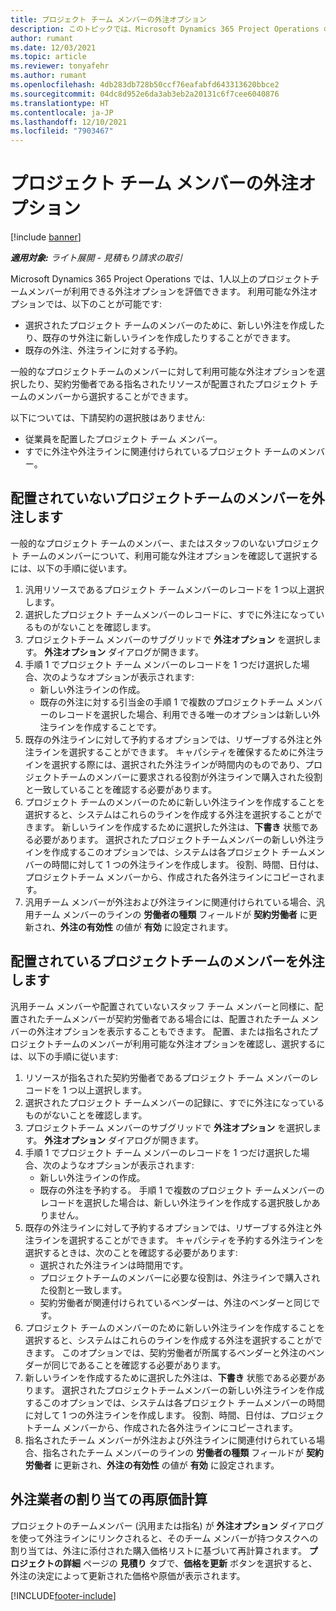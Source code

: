 ```yaml
---
title: プロジェクト チーム メンバーの外注オプション
description: このトピックでは、Microsoft Dynamics 365 Project Operations のプロジェクト チーム メンバーの外注オプションについて説明します。
author: rumant
ms.date: 12/03/2021
ms.topic: article
ms.reviewer: tonyafehr
ms.author: rumant
ms.openlocfilehash: 4db283db728b50ccf76eafabfd643313620bbce2
ms.sourcegitcommit: 04dc8d952e6da3ab3eb2a20131c6f7cee6040876
ms.translationtype: HT
ms.contentlocale: ja-JP
ms.lasthandoff: 12/10/2021
ms.locfileid: "7903467"
---
```

# <a name="subcontracting-options-for-project-team-members"></a>プロジェクト チーム メンバーの外注オプション

[!include [banner](../../includes/dataverse-preview.md)]

_**適用対象:** ライト展開 - 見積もり請求の取引_

Microsoft Dynamics 365 Project Operations では、1人以上のプロジェクトチームメンバーが利用できる外注オプションを評価できます。 利用可能な外注オプションでは、以下のことが可能です:

- 選択されたプロジェクト チームのメンバーのために、新しい外注を作成したり、既存のサ外注に新しいラインを作成したりすることができます。 
- 既存の外注、外注ラインに対する予約。 

一般的なプロジェクトチームのメンバーに対して利用可能な外注オプションを選択したり、契約労働者である指名されたリソースが配置されたプロジェクト チームのメンバーから選択することができます。 

以下については、下請契約の選択肢はありません:

- 従業員を配置したプロジェクト チーム メンバー。 
- すでに外注や外注ラインに関連付けられているプロジェクト チームのメンバー。 

## <a name="subcontracting-an-unstaffed-project-team-member"></a>配置されていないプロジェクトチームのメンバーを外注します

一般的なプロジェクト チームのメンバー、またはスタッフのいないプロジェクト チームのメンバーについて、利用可能な外注オプションを確認して選択するには、以下の手順に従います。

1. 汎用リソースであるプロジェクト チームメンバーのレコードを 1 つ以上選択します。
2. 選択したプロジェクト チームメンバーのレコードに、すでに外注になっているものがないことを確認します。 
3. プロジェクトチーム メンバーのサブグリッドで **外注オプション** を選択します。 **外注オプション** ダイアログが開きます。 
4. 手順 1 でプロジェクト チーム メンバーのレコードを 1 つだけ選択した場合、次のようなオプションが表示されます:
    - 新しい外注ラインの作成。 
    - 既存の外注に対する引当金の手順 1 で複数のプロジェクトチーム メンバーのレコードを選択した場合、利用できる唯一のオプションは新しい外注ラインを作成することです。
5. 既存の外注ラインに対して予約するオプションでは、リザーブする外注と外注ラインを選択することができます。 キャパシティを確保するために外注ラインを選択する際には、選択された外注ラインが時間内のものであり、プロジェクトチームのメンバーに要求される役割が外注ラインで購入された役割と一致していることを確認する必要があります。
6. プロジェクト チームのメンバーのために新しい外注ラインを作成することを選択すると、システムはこれらのラインを作成する外注を選択することができます。 新しいラインを作成するために選択した外注は、**下書き** 状態である必要があります。 選択されたプロジェクトチームメンバーの新しい外注ラインを作成するこのオプションでは、システムは各プロジェクト チームメンバーの時間に対して 1 つの外注ラインを作成します。 役割、時間、日付は、プロジェクトチーム メンバーから、作成された各外注ラインにコピーされます。 
7. 汎用チーム メンバーが外注および外注ラインに関連付けられている場合、汎用チーム メンバーのラインの **労働者の種類** フィールドが **契約労働者** に更新され、**外注の有効性** の値が **有効** に設定されます。

## <a name="subcontracting-a-staffed-project-team-member"></a>配置されているプロジェクトチームのメンバーを外注します

汎用チーム メンバーや配置されていないスタッフ チーム メンバーと同様に、配置されたチームメンバーが契約労働者である場合には、配置されたチーム メンバーの外注オプションを表示することもできます。 配置、または指名されたプロジェクトチームのメンバーが利用可能な外注オプションを確認し、選択するには、以下の手順に従います:

1. リソースが指名された契約労働者であるプロジェクト チーム メンバーのレコードを 1 つ以上選択します。
2. 選択されたプロジェクト チームメンバーの記録に、すでに外注になっているものがないことを確認します。 
3. プロジェクトチーム メンバーのサブグリッドで **外注オプション** を選択します。 **外注オプション** ダイアログが開きます。 
4. 手順 1 でプロジェクト チーム メンバーのレコードを 1 つだけ選択した場合、次のようなオプションが表示されます:
      - 新しい外注ラインの作成。
      - 既存の外注を予約する。
  手順 1 で複数のプロジェクト チームメンバーのレコードを選択した場合は、新しい外注ラインを作成する選択肢しかありません。
5. 既存の外注ラインに対して予約するオプションでは、リザーブする外注と外注ラインを選択することができます。 キャパシティを予約する外注ラインを選択するときは、次のことを確認する必要があります:
      - 選択された外注ラインは時間用です。 
      - プロジェクトチームのメンバーに必要な役割は、外注ラインで購入された役割と一致します。 
      - 契約労働者が関連付けられているベンダーは、外注のベンダーと同じです。
6. プロジェクト チームのメンバーのために新しい外注ラインを作成することを選択すると、システムはこれらのラインを作成する外注を選択することができます。 このオプションでは、契約労働者が所属するベンダーと外注のベンダーが同じであることを確認する必要があります。 
7. 新しいラインを作成するために選択した外注は、**下書き** 状態である必要があります。 選択されたプロジェクトチームメンバーの新しい外注ラインを作成するこのオプションでは、システムは各プロジェクト チームメンバーの時間に対して 1 つの外注ラインを作成します。 役割、時間、日付は、プロジェクトチーム メンバーから、作成された各外注ラインにコピーされます。  
8. 指名されたチーム メンバーが外注および外注ラインに関連付けられている場合、指名されたチーム メンバーのラインの **労働者の種類** フィールドが **契約労働者** に更新され、**外注の有効性** の値が **有効** に設定されます。

## <a name="re-costing-subcontractor-assignments"></a>外注業者の割り当ての再原価計算

プロジェクトのチームメンバー (汎用または指名) が **外注オプション** ダイアログを使って外注ラインにリンクされると、そのチーム メンバーが持つタスクへの割り当ては、外注に添付された購入価格リストに基づいて再計算されます。 **プロジェクトの詳細** ページの **見積り** タブで、**価格を更新** ボタンを選択すると、外注の決定によって更新された価格や原価が表示されます。

[!INCLUDE[footer-include](../../includes/footer-banner.md)]

